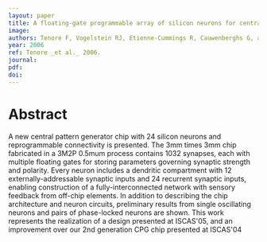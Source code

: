 ```yaml
---
layout: paper
title: A floating-gate programmable array of silicon neurons for central pattern generating networks
image:
authors: Tenore F, Vogelstein RJ, Etienne-Cummings R, Cauwenberghs G, and Hasler P.
year: 2006
ref: Tenore _et al._ 2006.
journal: 
pdf: 
doi: 
---
```


# Abstract
A new central pattern generator chip with 24 silicon neurons and reprogrammable connectivity is presented. The 3mm times 3mm chip fabricated in a 3M2P 0.5mum process contains 1032 synapses, each with multiple floating gates for storing parameters governing synaptic strength and polarity. Every neuron includes a dendritic compartment with 12 externally-addressable synaptic inputs and 24 recurrent synaptic inputs, enabling construction of a fully-interconnected network with sensory feedback from off-chip elements. In addition to describing the chip architecture and neuron circuits, preliminary results from single oscillating neurons and pairs of phase-locked neurons are shown. This work represents the realization of a design presented at ISCAS'05, and an improvement over our 2nd generation CPG chip presented at ISCAS'04

